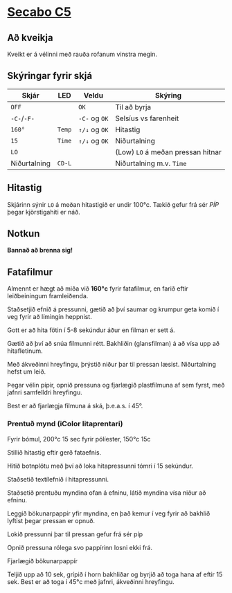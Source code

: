 # [Secabo C5](https://www.secabo.com/en/secabo-c5-clam-transfer-press-38cm-x-38cm-100-108-038-10/)

## Að kveikja

Kveikt er á vélinni með rauða rofanum vinstra megin.

## Skýringar fyrir skjá

|   Skjár       |   LED     |   Veldu       |   Skýring
|   ---         |   ---     |   ---         |   ---
| `OFF`         |           | `OK`          |   Til að byrja
| `-C-`/`-F-`   |           | `-C-` og `OK` |   Selsíus vs farenheit
| `160°`        |   `Temp`  | `↑/↓` og `OK` |   Hitastig
| `15`          |   `Time`  | `↑/↓` og `OK` |   Niðurtalning
| `LO`          |           |               |   (Low) `LO` á meðan pressan hitnar
| Niðurtalning  |   `CD-L`  |               |   Niðurtalning m.v. `Time`

## Hitastig

Skjárinn sýnir `LO` á meðan hitastigið er undir 100°c. Tækið gefur frá sér *PÍP* þegar kjörstigahiti er náð. 

## Notkun

**Bannað að brenna sig!**

## Fatafilmur

Almennt er hægt að miða við **160°c** fyrir fatafilmur, en farið eftir leiðbeiningum framleiðenda. 

Staðsetjið efnið á pressunni, gætið að því saumar og krumpur geta komið í veg fyrir að límingin heppnist.

Gott er að hita fötin í 5-8 sekúndur áður en filman er sett á. 

Gætið að því að snúa filmunni rétt. Bakhliðin (glansfilman) á að vísa upp að hitafletinum. 

Með ákveðinni hreyfingu, þrýstið niður þar til pressan læsist. Niðurtalning hefst um leið. 

Þegar vélin pípir, opnið pressuna og fjarlægið plastfilmuna af sem fyrst, með jafnri samfelldri hreyfingu. 

Best er að fjarlægja filmuna á ská, þ.e.a.s. í 45°.

### Prentuð mynd (iColor litaprentari)

Fyrir bómul, 200°c 15 sec 
fyrir pólíester, 150°c 15c 

Stillið hitastig eftir gerð fataefnis. 

Hitið botnplötu með því að loka hitapressunni tómri í 15 sekúndur. 

Staðsetið textílefnið í hitapressunni. 

Staðsetið prentuðu myndina ofan á efninu, látið myndina vísa niður að efninu. 

Leggið bökunarpappír yfir myndina, en það kemur í veg fyrir að bakhlið lyftist þegar pressan er opnuð. 

Lokið pressunni þar til pressan gefur frá sér píp

Opnið pressuna rólega svo pappírinn losni ekki frá.

Fjarlægið bökunarpappír

Teljið upp að 10 sek, grípið í horn bakhliðar og byrjið að toga hana af eftir 15 sek. Best er að toga í 45°c með jafnri, ákveðinni hreyfingu.

